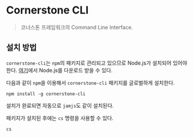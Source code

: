 # Cornerstone CLI
> 코너스톤 프레임워크의 Command Line Interface.

## 설치 방법

`cornerstone-cli`는 `npm`의 패키지로 관리되고 있으므로 Node.js가 설치되어 있어야 한다. [여기](http://www.nodejs.org/download/)에서 Node.js를 다운로드 받을 수 있다.

다음과 같이 `npm`을 이용해서 `cornerstone-cli` 패키지를 글로벌하게 설치한다.

```shell
npm install -g cornerstone-cli
```

설치가 완료되면 자동으로 `jamjs`도 같이 설치된다.

패키지가 설치된 후에는 `cs` 명령을 사용할 수 있다.

```shell
cs
```
